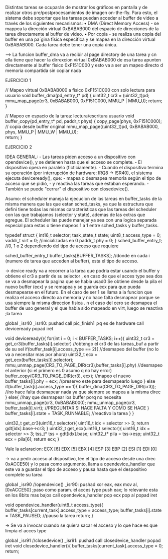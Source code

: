 Distintas tareas se ocuparán de mostrar los gráficos en pantalla y de realizar otros pre/postprocesamientos de imagen on-the-fly.
Para esto, el sistema debe soportar que las tareas puedan acceder al buffer de video a través de los siguientes mecanismos:
• DMA (Direct Memory Access) - se mappea la dirección virtual 0xBABAB000 del espacio de direcciones de la tarea directamente
al buffer de video.
• Por copia - se realiza una copia del buffer en una pa´gina física específica y se mapea en la dirección virtual 0xBABAB000. Cada tarea debe tener una copia única.

--> La funcion buffer_dma va a recibir al page directory de una tarea y cn ella tiene que hacer la dirrexcion virtual 0xBABAB000 de esa tarea apunten directamente al buffer físico 0xF151C000 y esto va a ser un mapeo directo d memoria compartida sin copiar nada 

EJERCICIO 1 

// Mapeo virtual 0xBABAB000 a físico 0xF151C000 con solo lectura para usuario
void buffer_dma(pd_entry_t* pd) {
    uint32_t cr3 = (uint32_t)pd;
    mmu_map_page(cr3, 0xBABAB000, 0xF151C000, MMU_P | MMU_U);
    return;
}

// Mapeo en espacio de la tarea: lectura/escritura usuario
void buffer_copy(pd_entry_t* pd, paddr_t phys) {
    copy_page(phys, 0xF151C000);                      // copia desde buffer original
    mmu_map_page((uint32_t)pd, 0xBABAB000, phys, MMU_P | MMU_W | MMU_U);  
    return;
}

EJERCICIO 2 

IDEA GENERAL: 
    - Las tareas piden acceso a un dispositivo con opendevice(), y se detienen hasta que el acceso se complete.
    - El dispositivo opera en paralelo (ficticiamente).
    - Cuando el dispositivo termina su operación (por interrupción de hardware: IRQ8 → ISR40), el sistema ejecuta deviceready(), que:
        - mapea o desmapea memoria según el tipo de acceso que se pidió,
        - y reactiva las tareas que estaban esperando.
    - También se puede "cerrar" el dispositivo con closedevice().


Asumo: el scheduler maneja la ejecucion de las tareas en buffer_tasks de la misma manera que las que estan sched_tasks, ya que la estructura que defini tiene todas las mismas caracteristicas que las tareas del scheduler con las que trabajamos (selector y state), ademas de las extras que agregue. El scheduler las puede manejar ya sea con una logica separada especial para estas o tiene mapeos 1 a 1 entre sched_tasks y buffer_tasks.


typedef struct {
  int16_t selector;
  task_state_t state;
  uint8_t access_type = 0;
  vaddr_t virt = 0; //inicializadas en 0
  paddr_t phy = 0;
} sched_buffer_entry_t; //0, 1 o 2 dependiendo del tipo de acceso que requiere

sched_buffer_entry_t buffer_tasks[BUFFER_TASKS]; 
//donde en cada i (numero de tarea que acceden al buffer), esta el tipo de acceso.


-> device ready va a recorrer a la tarea que podria estar usando el buffer y obtiene el cr3 a partir de su selector , en caso de que el acces type sea dos se va a desmapear la pagina que se habia usad0 Se obtiene desde la pila el nuevo buffer (ecx) y se remapea y se guarda ecx para que pueda desmapearse en el futuro. En el caso de ser 1 se llama a la funcion que realiza el acceso directo aa memoria y no hace falta desmapear porque se usa siempre la misma direccion fisica . n el caso del cero se desmapea el buffer de uso general y el que habia sido mapeado en virt, luego se reactiva ;la tarea


global _isr40
_isr40:
    pushad
    call pic_finish1      ;xq es de hardware
    call deviceready
    popad
    iret

void deviceready(){
    for(int i = 0; i < BUFFER_TASKS; i++){
        uint32_t cr3 = get_cr3(buffer_tasks[i].selector) //obtengo el cr3 de las tareas_buf a partir de su sel
        if(buffer_task[i].access_type == 2){ //desmapeo del buffer (no lo va a necesitar mas por ahora)
            uint32_t ecx =  get_ecx(buffer_tasks[i].selector); 
            mmu_unmap_page(CR3_TO_PAGE_DIR(cr3),buffer_tasks[i].phy) //desmapeo el anterior (si el primero es 0 asumo q no hay error)
            buffer_copy(CR3_TO_PAGE_DIR(cr3), ecx); //mapeo el nuevo
            buffer_tasks[i].phy = ecx; //preservo este para desmapearlo luego
        }
        else if(buffer_task[i].access_type == 1){
            buffer_dma(CR3_TO_PAGE_DIR(cr3)); //no hace falta desmapear nada ya que siempre se mapea a la misma direc
        }
        else{ //hay que desmapear los buffer porq no necesita
            mmu_unmap_page(cr3, 0xBABAB000);
            mmu_unmap_page(cr3, buffer_task[i].virt); //PREGUNTAR SI HACE FALTA Y COMO SE HACE
        }
        buffer_tasks[i].state = TASK_RUNNABLE; //reactivo la tarea
    }
}

uint32_t get_cr3(uint16_t selector){
    uint16_t idx = selector >> 3;
    return gdt[idx].base->cr3;
}
uint32_t get_ecx(uint16_t selector){
    uint16_t idx = selector >> 3;
    tss_t* tss = gdt[idx].base;
    uint32_t* pila = tss->esp;
    uint32_t ecx = pila[6];
    return ecx;
}


Vale la aclaracion:
ECX [6]
EDX [5]
EBX [4]
ESP [3]
EBP [2]
ESI [1]
EDI [0]

-> va a pedir acceso al dispositivo, lee el tipo de acceso desde una direc 0xACCE50) y lo pasa como argumento, llama a opendevice_handler que este va a guardar el tipo de acceso y pausa hasta que el despositivo complete su tarea

global _isr90
                                     //opendevice()
_isr90: 
    pushad
    xor eax, eax
    mov al, [0xACCE50] ;paso como param. el acces type
    push eax; lo relevante esta en los 8bits mas bajos
    call opendevice_handler
    pop ecx
    pop al
    popad
    iret


void opendevice_handler(uint8_t access_type){
    buffer_tasks[current_task].access_type = access_type;
    buffer_tasks[i].state = TASK_PAUSED; //pauso la tarea
    return;
}

-> Se va a invocar cuando se quiera sacar el acceso y lo que hace es que limpia el acces type

global _isr91
//closedevice()
_isr91: 
    pushad
    call closedevice_handler
    popad
    iret
void closedevice_handler(){
    buffer_tasks[current_task].access_type = 0;
    return;